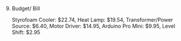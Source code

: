 9. Budget/ Bill

<ul> Styrofoam Cooler: $22.74, Heat Lamp: $19.54, Transformer/Power Source: $6.40, Motor Driver: $14.95, Arduino Pro Mini: $9.95, Level Shift: $2.95</ul>
